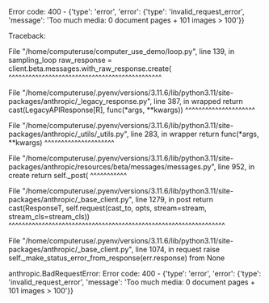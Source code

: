 Error code: 400 - {'type': 'error', 'error': {'type': 'invalid_request_error', 'message': 'Too much media: 0 document pages + 101 images > 100'}}

Traceback:

File "/home/computeruse/computer_use_demo/loop.py", line 139, in sampling_loop
    raw_response = client.beta.messages.with_raw_response.create(
                   ^^^^^^^^^^^^^^^^^^^^^^^^^^^^^^^^^^^^^^^^^^^^^^

  File "/home/computeruse/.pyenv/versions/3.11.6/lib/python3.11/site-packages/anthropic/_legacy_response.py", line 387, in wrapped
    return cast(LegacyAPIResponse[R], func(*args, **kwargs))
                                      ^^^^^^^^^^^^^^^^^^^^^

  File "/home/computeruse/.pyenv/versions/3.11.6/lib/python3.11/site-packages/anthropic/_utils/_utils.py", line 283, in wrapper
    return func(*args, **kwargs)
           ^^^^^^^^^^^^^^^^^^^^^

  File "/home/computeruse/.pyenv/versions/3.11.6/lib/python3.11/site-packages/anthropic/resources/beta/messages/messages.py", line 952, in create
    return self._post(
           ^^^^^^^^^^^

  File "/home/computeruse/.pyenv/versions/3.11.6/lib/python3.11/site-packages/anthropic/_base_client.py", line 1279, in post
    return cast(ResponseT, self.request(cast_to, opts, stream=stream, stream_cls=stream_cls))
                           ^^^^^^^^^^^^^^^^^^^^^^^^^^^^^^^^^^^^^^^^^^^^^^^^^^^^^^^^^^^^^^^^^

  File "/home/computeruse/.pyenv/versions/3.11.6/lib/python3.11/site-packages/anthropic/_base_client.py", line 1074, in request
    raise self._make_status_error_from_response(err.response) from None

anthropic.BadRequestError: Error code: 400 - {'type': 'error', 'error': {'type': 'invalid_request_error', 'message': 'Too much media: 0 document pages + 101 images > 100'}}
